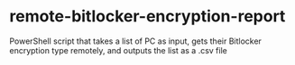# remote-bitlocker-encryption-report
PowerShell script that takes a list of PC as input, gets their Bitlocker encryption type remotely, and outputs the list as a .csv file
